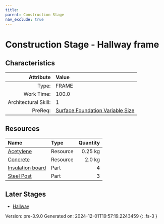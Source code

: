 ```yaml
---
title: 
parent: Construction Stage
nav_exclude: true
---
```

# Construction Stage - Hallway frame


## Characteristics

| Attribute      | Value |
|--------:|:------|
|Type:|FRAME|
|Work Time:|100.0|
|Architectural Skill:|1|
|PreReq:|[Surface Foundation Variable Size](../construction/surface-foundation-variable-size.html)|

## Resources

| Name | Type | Quantity |
|:-----|:-----|-----:|
|[Acetylene](../resource/acetylene.html)|Resource|0.25 kg|
|[Concrete](../resource/concrete.html)|Resource|2.0 kg|
|[Insulation board](../part/insulation-board.html)|Part|4|
|[Steel Post](../part/steel-post.html)|Part|3|

## Later Stages
- [Hallway](../construction/hallway.html)


Version: pre-3.9.0 Generated on: 2024-12-01T19:57:19.2243459
{: .fs-3 }